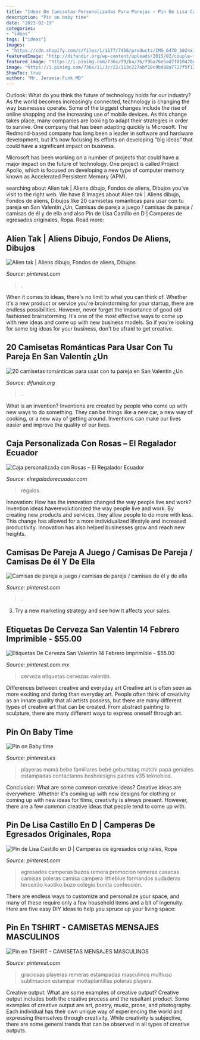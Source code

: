 ```yaml
---
title: "Ideas De Camisetas Personalizadas Para Parejas ~ Pin De Lisa Castillo En D"
description: "Pin on baby time"
date: "2023-02-19"
categories:
- "ideas"
tags: ["ideas"]
images:
- "https://cdn.shopify.com/s/files/1/1177/7456/products/IMG_6470_1024x1024.jpg?v=1566836447"
featuredImage: "http://difundir.org/wp-content/uploads/2015/02/couple-t-shirts19.jpg"
featured_image: "https://i.pinimg.com/736x/f9/ba/76/f9ba76e5ad7f010470ec073d8888c86d.jpg"
image: "https://i.pinimg.com/736x/11/3c/22/113c227abf10c9bd88a7727f5f1282a9.jpg"
ShowToc: true
author: "Mr. Jeramie Funk MD"
---
```



Outlook: What do you think the future of technology holds for our industry?
As the world becomes increasingly connected, technology is changing the way businesses operate. Some of the biggest changes include the rise of online shopping and the increasing use of mobile devices. As this change takes place, many companies are looking to adapt their strategies in order to survive. 
One company that has been adapting quickly is Microsoft. The Redmond-based company has long been a leader in software and hardware development, but it's now focusing its efforts on developing “big ideas” that could have a significant impact on business. 

Microsoft has been working on a number of projects that could have a major impact on the future of technology. One project is called Project Apollo, which is focused on developing a new type of computer memory known as Accelerated Persistent Memory (APM).

	

		
searching about Alíen tak | Aliens dibujo, Fondos de aliens, Dibujos you've visit to the right web. We have 8 Images about Alíen tak | Aliens dibujo, Fondos de aliens, Dibujos like 20 camisetas románticas para usar con tu pareja en San Valentín ¿Un, Camisas de pareja a juego / camisas de pareja / camisas de él y de ella and also Pin de Lisa Castillo en D | Camperas de egresados originales, Ropa. Read more:
		
    
## Alíen Tak | Aliens Dibujo, Fondos De Aliens, Dibujos

<img loading=lazy src="https://i.pinimg.com/736x/11/3c/22/113c227abf10c9bd88a7727f5f1282a9.jpg" onerror="this.onerror=null;this.src='https://tse3.mm.bing.net/th?id=OIP.cvOivRVlhmA4bYC23x6gFgHaNK&amp;pid=15.1';" alt="Alíen tak | Aliens dibujo, Fondos de aliens, Dibujos">

_Source: pinterest.com_

>. 

	

When it comes to ideas, there's no limit to what you can think of. Whether it's a new product or service you're brainstorming for your startup, there are endless possibilities. However, never forget the importance of good old fashioned brainstorming. It's one of the most effective ways to come up with new ideas and come up with new business models. So if you're looking for some big ideas for your business, don't be afraid to get creative.

    
## 20 Camisetas Románticas Para Usar Con Tu Pareja En San Valentín ¿Un

<img loading=lazy src="http://difundir.org/wp-content/uploads/2015/02/couple-t-shirts19.jpg" onerror="this.onerror=null;this.src='https://tse1.mm.bing.net/th?id=OIP.glDNHtYDJ5wkjPHqbsDthwHaFj&amp;pid=15.1';" alt="20 camisetas románticas para usar con tu pareja en San Valentín ¿Un">

_Source: difundir.org_

>. 

	

What is an invention?
Inventions are created by people who come up with new ways to do something. They can be things like a new car, a new way of cooking, or a new way of getting around. Inventions can make our lives easier and improve the quality of our lives.

    
## Caja Personalizada Con Rosas – El Regalador Ecuador

<img loading=lazy src="https://cdn.shopify.com/s/files/1/1177/7456/products/IMG_6470_1024x1024.jpg?v=1566836447" onerror="this.onerror=null;this.src='https://tse1.mm.bing.net/th?id=OIP.O0ENZV0bl8j9-mGEY45fKgHaKG&amp;pid=15.1';" alt="Caja personalizada con Rosas – El Regalador Ecuador">

_Source: elregaladorecuador.com_

>regalos. 

	

Innovation: How has the innovation changed the way people live and work?
Invention ideas haverevolutionized the way people live and work. By creating new products and services, they allow people to do more with less. This change has allowed for a more individualized lifestyle and increased productivity. Innovation has also helped businesses grow and reach new heights.

    
## Camisas De Pareja A Juego / Camisas De Pareja / Camisas De él Y De Ella

<img loading=lazy src="https://i.pinimg.com/736x/31/d4/51/31d4516c9450e3d6b48f0ebf130cfd6b.jpg" onerror="this.onerror=null;this.src='https://tse3.mm.bing.net/th?id=OIP.g576bgV7iCYB361eCTWL7wHaHa&amp;pid=15.1';" alt="Camisas de pareja a juego / camisas de pareja / camisas de él y de ella">

_Source: pinterest.com_

>. 

	

3. Try a new marketing strategy and see how it affects your sales.

    
## Etiquetas De Cerveza San Valentin 14 Febrero Imprimible - $55.00

<img loading=lazy src="https://i.pinimg.com/736x/82/ce/7b/82ce7b4f41528c3b64fd2d057d3a833a.jpg" onerror="this.onerror=null;this.src='https://tse3.mm.bing.net/th?id=OIP.Cscr4Ze2TOreXEB1qEQh7AHaKl&amp;pid=15.1';" alt="Etiquetas De Cerveza San Valentin 14 Febrero Imprimible - $55.00">

_Source: pinterest.com.mx_

>cerveza etiquetas cervezas valentin. 

	

Differences between creative and everyday art
Creative art is often seen as more exciting and daring than everyday art. People often think of creativity as an innate quality that all artists possess, but there are many different types of creative art that can be created. From abstract painting to sculpture, there are many different ways to express oneself through art.

    
## Pin On Baby Time

<img loading=lazy src="https://i.pinimg.com/736x/e7/cd/e3/e7cde3bf6b45590c47af535b97906a00.jpg" onerror="this.onerror=null;this.src='https://tse3.mm.bing.net/th?id=OIP.4ouj6E99ZY9F0SZ-ggxSigHaGS&amp;pid=15.1';" alt="Pin on Baby time">

_Source: pinterest.es_

>playeras mamá bebe familiares bebé geburtstag matchi papá geniales estampadas contactanos boshdesigns padres v35 teknobios. 

	

Conclusion: What are some common creative ideas?
Creative ideas are everywhere. Whether it's coming up with new designs for clothing or coming up with new ideas for films, creativity is always present. However, there are a few common creative ideas that people tend to come up with.

    
## Pin De Lisa Castillo En D | Camperas De Egresados Originales, Ropa

<img loading=lazy src="https://i.pinimg.com/736x/2b/0a/92/2b0a92b38a05c1423a0edd33ebc834d9.jpg" onerror="this.onerror=null;this.src='https://tse3.mm.bing.net/th?id=OIP.8-n-x_h2BmiMBywAJzzhxwHaHa&amp;pid=15.1';" alt="Pin de Lisa Castillo en D | Camperas de egresados originales, Ropa">

_Source: pinterest.com_

>egresados camperas buzos remera promocion remeras casacas camisas poleras camisa campera littleblue formandos sudaderas terceirão kaotiko buzo colegio bonita confección. 

	

There are endless ways to customize and personalize your space, and many of these require only a few household items and a bit of ingenuity. Here are five easy DIY ideas to help you spruce up your living space: 

    
## Pin En TSHIRT - CAMISETAS MENSAJES MASCULINOS

<img loading=lazy src="https://i.pinimg.com/736x/f9/ba/76/f9ba76e5ad7f010470ec073d8888c86d.jpg" onerror="this.onerror=null;this.src='https://tse1.mm.bing.net/th?id=OIP.3OkLvfJe2fWQtTi6sTeQ7gHaIw&amp;pid=15.1';" alt="Pin en TSHIRT - CAMISETAS MENSAJES MASCULINOS">

_Source: pinterest.com_

>graciosas playeras remeras estampadas masculinos multiuso sublimacion estampar mottaplantillas poleras playera. 

	

Creative output: What are some examples of creative output?
Creative output includes both the creative process and the resultant product. Some examples of creative output are art, poetry, music, prose, and photography. Each individual has their own unique way of experiencing the world and expressing themselves through creativity. While creativity is subjective, there are some general trends that can be observed in all types of creative outputs.


